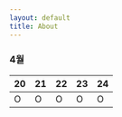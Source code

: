 ```yaml
---
layout: default
title: About
---
```





### 4월
| 20  | 21   |22   |23	 |24 |
|:---|:--- |:---|:---|:---|
| O | O |	O	| O |	O |
